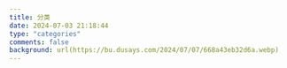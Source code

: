 ```yaml
---
title: 分类
date: 2024-07-03 21:18:44
type: "categories"
comments: false
background: url(https://bu.dusays.com/2024/07/07/668a43eb32d6a.webp)
---
```

